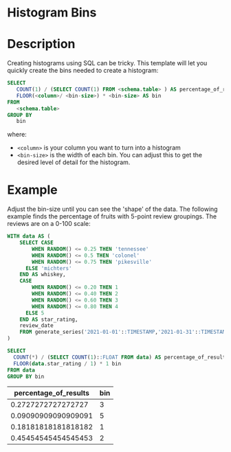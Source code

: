 # Histogram Bins

# Description
Creating histograms using SQL can be tricky. This template will let you quickly create the bins needed to create a histogram:

```sql
SELECT 
   COUNT(1) / (SELECT COUNT(1) FROM <schema.table> ) AS percentage_of_results
   FLOOR(<column>/ <bin-size>) * <bin-size> AS bin
FROM
   <schema.table>
GROUP BY 
   bin
```
where:
- `<column>` is your column you want to turn into a histogram
- `<bin-size>` is the width of each bin. You can adjust this to get the desired level of detail for the histogram.

# Example
Adjust the bin-size until you can see the 'shape' of the data. The following example finds the percentage of fruits with 5-point review groupings. The reviews are on a 0-100 scale: 

```sql
WITH data AS (
    SELECT CASE
        WHEN RANDOM() <= 0.25 THEN 'tennessee'
        WHEN RANDOM() <= 0.5 THEN 'colonel'
        WHEN RANDOM() <= 0.75 THEN 'pikesville'
      ELSE 'michters'
    END AS whiskey,
    CASE
        WHEN RANDOM() <= 0.20 THEN 1
        WHEN RANDOM() <= 0.40 THEN 2
        WHEN RANDOM() <= 0.60 THEN 3
        WHEN RANDOM() <= 0.80 THEN 4
      ELSE 5
    END AS star_rating,
    review_date
    FROM generate_series('2021-01-01'::TIMESTAMP,'2021-01-31'::TIMESTAMP,  '3 DAY') AS review_date
)

SELECT 
  COUNT(*) / (SELECT COUNT(1)::FLOAT FROM data) AS percentage_of_results,
  FLOOR(data.star_rating / 1) * 1 bin
FROM data
GROUP BY bin
```
| percentage_of_results | bin |
| ----- | ----- |
| 0.2727272727272727 | 3 |
| 0.09090909090909091 | 5 |
| 0.18181818181818182 | 1 |
| 0.45454545454545453 | 2 |

